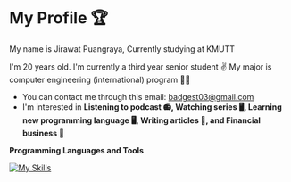 # My Profile :trophy:

My name is Jirawat  Puangraya, Currently studying at KMUTT

I'm 20 years old. I'm currently a third year senior student :v:
My major is computer engineering (international) program :technologist:

- You can contact me through this email: badgest03@gmail.com
- I'm interested in **Listening to podcast :radio:, Watching series :desktop_computer:, Learning new programming language :desktop_computer:, Writing articles :memo:, and Financial business :money_with_wings:**

**Programming Languages and Tools**

[![My Skills](https://skillicons.dev/icons?i=js,html,css,c,cpp,py,nodejs,discord,figma,git,github,matlab,mysql,mongodb,php,ps,pr,react,unity,vscode)](https://skillicons.dev)


